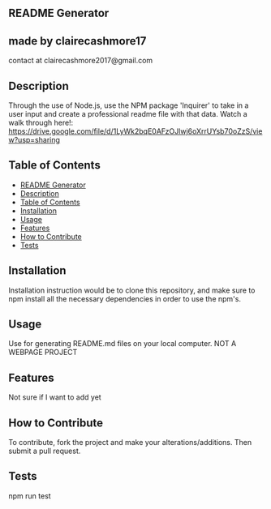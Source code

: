 
## README Generator
<h2> made by clairecashmore17 </h2>
<p>contact at clairecashmore2017@gmail.com </p> 
 
## Description
Through the use of Node.js, use the NPM package 'Inquirer' to take in a user input and create a professional readme file with that data.
Watch a walk through here!: https://drive.google.com/file/d/1LyWk2bqE0AFzOJlwj6oXrrUYsb70oZzS/view?usp=sharing


## Table of Contents 

- [README Generator](#readme-generator)
- [Description](#description)
- [Table of Contents](#table-of-contents)
- [Installation](#installation)
- [Usage](#usage)
- [Features](#features)
- [How to Contribute](#how-to-contribute)
- [Tests](#tests)
        

## Installation
Installation instruction would be to clone this repository, and make sure to npm install all the necessary dependencies in order to use the npm's.


## Usage
Use for generating README.md files on your local computer. NOT A WEBPAGE PROJECT





## Features
Not sure if I want to add yet


## How to Contribute
To contribute, fork the project and make your alterations/additions. Then submit a pull request.


## Tests
npm run test
 
    
